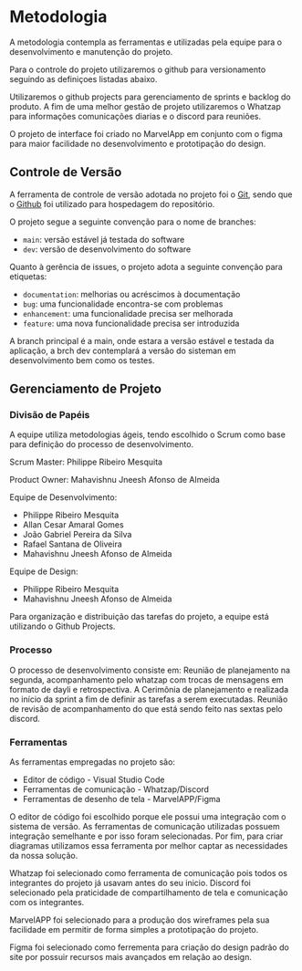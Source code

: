 
# Metodologia

A metodologia contempla as ferramentas e utilizadas pela equipe para o desenvolvimento e manutenção do projeto.

Para o controle do projeto utilizaremos o github para versionamento seguindo as definiçoes listadas abaixo. 

Utilizaremos o github projects para gerenciamento de sprints e backlog do produto. A fim de uma melhor gestão de projeto utilizaremos o Whatzap para informações comunicações diarias e o discord para reuniões.

O projeto de interface foi criado no MarvelApp em conjunto com o figma para maior facilidade no desenvolvimento e prototipação do design.

## Controle de Versão

A ferramenta de controle de versão adotada no projeto foi o
[Git](https://git-scm.com/), sendo que o [Github](https://github.com)
foi utilizado para hospedagem do repositório.

O projeto segue a seguinte convenção para o nome de branches:

- `main`: versão estável já testada do software
- `dev`: versão de desenvolvimento do software

Quanto à gerência de issues, o projeto adota a seguinte convenção para
etiquetas:

- `documentation`: melhorias ou acréscimos à documentação
- `bug`: uma funcionalidade encontra-se com problemas
- `enhancement`: uma funcionalidade precisa ser melhorada
- `feature`: uma nova funcionalidade precisa ser introduzida

A branch principal é a main, onde estara a versão estável e testada da aplicação, a brch dev contemplará a versão do sisteman em desenvolvimento bem como os testes.

## Gerenciamento de Projeto

### Divisão de Papéis
A equipe utiliza metodologias ágeis, tendo escolhido o Scrum como base para definição do processo de desenvolvimento.

Scrum Master: Philippe Ribeiro Mesquita

Product Owner: Mahavishnu Jneesh Afonso de Almeida 

Equipe de Desenvolvimento:

* Philippe Ribeiro Mesquita
* Allan Cesar Amaral Gomes 
* João Gabriel Pereira da Silva 
* Rafael Santana de Oliveira 
* Mahavishnu Jneesh Afonso de Almeida


Equipe de Design:
* Philippe Ribeiro Mesquita
* Mahavishnu Jneesh Afonso de Almeida

Para organização e distribuição das tarefas do projeto, a equipe está utilizando o Github Projects.
  
### Processo

O processo de desenvolvimento consiste em: Reunião de planejamento na segunda, acompanhamento pelo whatzap com trocas de mensagens em formato de dayli e retrospectiva. A Cerimônia de planejamento e realizada no início da sprint a fim de definir as tarefas a serem executadas. Reunião de revisão de acompanhamento do que está sendo feito nas sextas pelo discord.


### Ferramentas

As ferramentas empregadas no projeto são:

- Editor de código - Visual Studio Code
- Ferramentas de comunicação - Whatzap/Discord
- Ferramentas de desenho de tela - MarvelAPP/Figma

O editor de código foi escolhido porque ele possui uma integração com o sistema de versão. As ferramentas de comunicação utilizadas possuem integração semelhante e por isso foram selecionadas. Por fim, para criar diagramas utilizamos essa ferramenta por melhor captar as necessidades da nossa solução.

Whatzap foi selecionado como ferramenta de comunicação pois todos os integrantes do projeto já usavam antes do seu inicio. Discord foi selecionado pela praticidade de compartilhamento de
tela e comunicação com os integrantes.

MarvelAPP foi selecionado para a produção dos wireframes pela sua facilidade em permitir de forma simples a prototipação do projeto.

Figma foi selecionado como ferrementa para criação do design padrão do site por possuir recursos mais avançados em relação ao design.